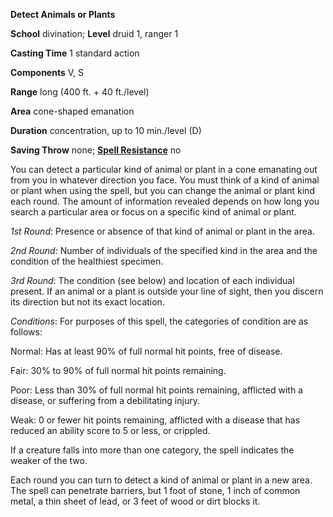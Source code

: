  **Detect Animals or Plants**

**School** divination; **Level** druid 1, ranger 1

**Casting Time** 1 standard action

**Components** V, S

**Range** long (400 ft. + 40 ft./level)

**Area** cone-shaped emanation

**Duration** concentration, up to 10 min./level (D)

**Saving Throw** none; **[Spell Resistance](../glossary#_spell-resistance)** no

You can detect a particular kind of animal or plant in a cone emanating out from you in whatever direction you face. You must think of a kind of animal or plant when using the spell, but you can change the animal or plant kind each round. The amount of information revealed depends on how long you search a particular area or focus on a specific kind of animal or plant.

_1st Round_: Presence or absence of that kind of animal or plant in the area.

_2nd Round_: Number of individuals of the specified kind in the area and the condition of the healthiest specimen.

_3rd Round_: The condition (see below) and location of each individual present. If an animal or a plant is outside your line of sight, then you discern its direction but not its exact location.

_Conditions_: For purposes of this spell, the categories of condition are as follows:

Normal: Has at least 90% of full normal hit points, free of disease.

Fair: 30% to 90% of full normal hit points remaining.

Poor: Less than 30% of full normal hit points remaining, afflicted with a disease, or suffering from a debilitating injury.

Weak: 0 or fewer hit points remaining, afflicted with a disease that has reduced an ability score to 5 or less, or crippled.

If a creature falls into more than one category, the spell indicates the weaker of the two.

Each round you can turn to detect a kind of animal or plant in a new area. The spell can penetrate barriers, but 1 foot of stone, 1 inch of common metal, a thin sheet of lead, or 3 feet of wood or dirt blocks it.

